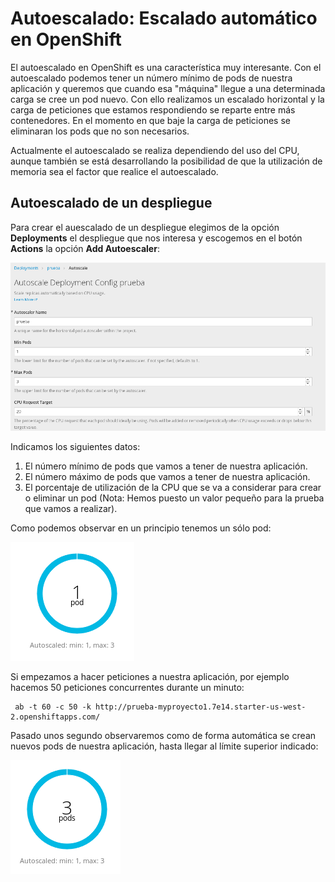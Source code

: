 # Autoescalado: Escalado automático en OpenShift

El autoescalado en OpenShift es una característica muy interesante. Con el autoescalado podemos tener un número mínimo de pods de nuestra aplicación y queremos que cuando esa "máquina" llegue a una determinada carga se cree un pod nuevo. Con ello realizamos un escalado horizontal y la carga de peticiones que estamos respondiendo se reparte entre más contenedores. En el momento en que baje la carga de peticiones se eliminaran los pods que no son necesarios.

Actualmente el autoescalado se realiza dependiendo del uso del CPU, aunque también se está desarrollando la posibilidad de que la utilización de memoria sea el factor que realice el autoescalado.

## Autoescalado de un despliegue

Para crear el auescalado de un despliegue elegimos de la opción **Deployments** el despliegue que nos interesa y escogemos en el botón **Actions** la opción **Add Autoescaler**:

![autoescaler](img/autoescaler.png)

Indicamos los siguientes datos:

1. El número mínimo de pods que vamos a tener de nuestra aplicación.
2. El número máximo de pods que vamos a tener de nuestra aplicación.
3. El porcentaje de utilización de la CPU que se va a considerar para crear o eliminar un pod (Nota: Hemos puesto un valor pequeño para la prueba que vamos a realizar).

Como podemos observar en un principio tenemos un sólo pod:

![pod](img/pod1.png)

Si empezamos a hacer peticiones a nuestra aplicación, por ejemplo hacemos 50 peticiones concurrentes durante un minuto:

     ab -t 60 -c 50 -k http://prueba-myproyecto1.7e14.starter-us-west-2.openshiftapps.com/

Pasado unos segundo observaremos como de forma automática se crean nuevos pods de nuestra aplicación, hasta llegar al límite superior indicado:

![pod](img/pod2.png)
